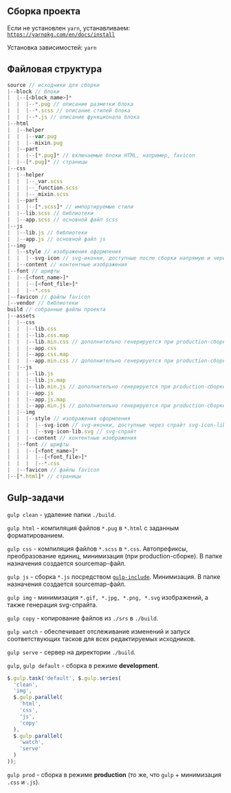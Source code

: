 ## Сборка проекта

Если не установлен `yarn`, устанавливаем: [`https://yarnpkg.com/en/docs/install`](https://yarnpkg.com/en/docs/install)

Установка зависимостей: `yarn`

## Файловая структура
```js
source // исходники для сборки
|--block // блоки
|  |--[<block_name>]*
|  |  |--*.pug // описание разметки блока
|  |  |--*.scss // описание стилей блока
|  |  |--*.js // описание функционала блока
|--html
|  |--helper
|  |  |--var.pug
|  |  |--mixin.pug
|  |--part
|  |  |--[*.pug]* // включаемые блоки HTML, например, favicon
|  |--[*.pug]* // страницы
|--css
|  |--helper
|  |  |--_var.scss
|  |  |--_function.scss
|  |  |--_mixin.scss
|  |--part
|  |  |--[*.scss]* // импортируемые стили
|  |--lib.scss // библиотеки
|  |--app.scss // основной файл scss
|--js
|  |--lib.js // библиотеки
|  |--app.js // основной файл js
|--img
|  |--style // изображения оформления
|  |  |--svg-icon // svg-иконки, доступные после сборки напрямую и через спрайт 
|  |--content // контентные изображения
|--font // шрифты
|  |--[<font_name>]*
|  |  |--[<font_file>]*
|  |  |--*.css
|--favicon // файлы favicon
|--vendor // библиотеки
build // собранные файлы проекта
|--assets
|  |--css
|  |  |--lib.css
|  |  |--lib.css.map
|  |  |--lib.min.css // дополнительно генерируется при production-сборке
|  |  |--app.css
|  |  |--app.css.map
|  |  |--app.min.css // дополнительно генерируется при production-сборке
|  |--js
|  |  |--lib.js
|  |  |--lib.js.map
|  |  |--lib.min.js // дополнительно генерируется при production-сборке
|  |  |--app.js
|  |  |--app.js.map
|  |  |--app.min.js // дополнительно генерируется при production-сборке
|  |--img
|  |  |--style // изображения оформления
|  |  |  |--svg-icon // svg-иконки, доступные через спрайт svg-icon-lib.svg
|  |  |  |--svg-icon-lib.svg // svg-спрайт
|  |  |--content // контентные изображения
|  |--font // шрифты
|  |  |--[<font_name>]*
|  |  |  |--[<font_file>]*
|  |  |  |--*.css
|  |--favicon // файлы favicon
|--[*.html]* // страницы
```
## Gulp-задачи

`gulp clean` - удаление папки `./build`.

`gulp html` - компиляция файлов `*.pug` в `*.html` с заданным форматированием.

`gulp css` - компиляция файлов `*.scss` в `*.css`. Автопрефиксы, преобразование единиц, минимизация (при production-сборке). В папке назначения создается sourcemap-файл.

`gulp js` - сборка `*.js` посредством [`gulp-include`](https://www.npmjs.com/package/gulp-include). Минимизация. В папке назначения создается sourcemap-файл.

`gulp img` - минимизация `*.gif, *.jpg, *.png, *.svg` изображений, а также генерация svg-спрайта.

`gulp copy` - копирование файлов из `./srs` в `./build`.

`gulp watch` - обеспечивает отслеживание изменений и запуск соответствующих тасков для всех редактируемых исходников.

`gulp serve` - сервер на директории `./build`.

`gulp`, `gulp default` - сборка в режиме **development**.
```js
$.gulp.task('default', $.gulp.series(
  'clean',
  'img',
  $.gulp.parallel(
    'html',
    'css',
    'js',
    'copy'
  ),
  $.gulp.parallel(
    'watch',
    'serve'
  )
));
```
`gulp prod` - сборка в режиме **production** (то же, что `gulp` + минимизация `.css` и `.js`).
